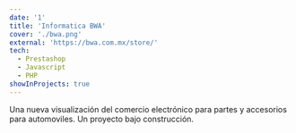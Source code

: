 ```yaml
---
date: '1'
title: 'Informatica BWA'
cover: './bwa.png'
external: 'https://bwa.com.mx/store/'
tech:
  - Prestashop
  - Javascript
  - PHP
showInProjects: true
---
```


Una nueva visualización del comercio electrónico para partes y accesorios para automoviles. Un proyecto bajo construcción.

